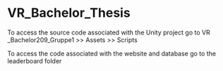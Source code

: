# VR_Bachelor_Thesis
To access the source code  associated with the Unity project go to VR _Bachelor209_Gruppe1 >> Assets >> Scripts

To access the code associated with the website and database go to the leaderboard folder
